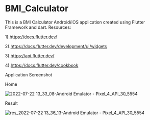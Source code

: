 # BMI_Calculator
This is a BMI Calculator Android/IOS application created using Flutter Framework and dart.
Resources:

1).https://docs.flutter.dev/

2).https://docs.flutter.dev/development/ui/widgets

3).https://api.flutter.dev/

4).https://docs.flutter.dev/cookbook


Application Screenshot

Home

![2022-07-22 13_33_08-Android Emulator - Pixel_4_API_30_5554](https://user-images.githubusercontent.com/91482914/180393302-7fbe4465-4e6a-4c7a-a9aa-fea853d3ca75.png)

Result

![res_2022-07-22 13_36_13-Android Emulator - Pixel_4_API_30_5554](https://user-images.githubusercontent.com/91482914/180393728-811eb571-df77-438e-8be8-337c38b0fc08.png)
